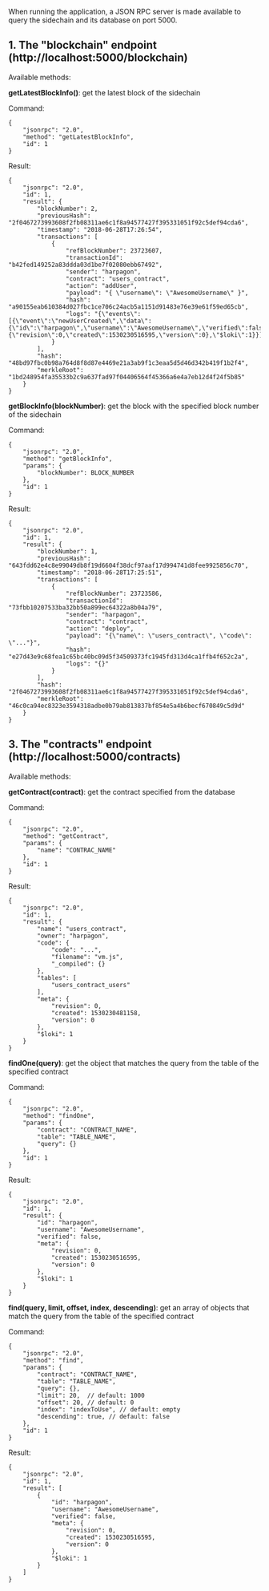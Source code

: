 
When running the application, a JSON RPC server is made available to query the sidechain and its database on port 5000.

 ## 1. The "blockchain" endpoint (http://localhost:5000/blockchain)
Available methods:

**getLatestBlockInfo()**: get the latest block of the sidechain

Command:
```
{
    "jsonrpc": "2.0",
    "method": "getLatestBlockInfo",
    "id": 1
}
```

Result:

```
{
    "jsonrpc": "2.0",
    "id": 1,
    "result": {
        "blockNumber": 2,
        "previousHash": "2f0467273993608f2fb08311ae6c1f8a94577427f395331051f92c5def94cda6",
        "timestamp": "2018-06-28T17:26:54",
        "transactions": [
            {
                "refBlockNumber": 23723607,
                "transactionId": "b42fed149252a83ddda03d1be7f02080ebb67492",
                "sender": "harpagon",
                "contract": "users_contract",
                "action": "addUser",
                "payload": "{ \"username\": \"AwesomeUsername\" }",
                "hash": "a90155eab610384d027fbc1ce706c24acb5a1151d91483e76e39e61f59ed65cb",
                "logs": "{\"events\":[{\"event\":\"newUserCreated\",\"data\":{\"id\":\"harpagon\",\"username\":\"AwesomeUsername\",\"verified\":false,\"meta\":{\"revision\":0,\"created\":1530230516595,\"version\":0},\"$loki\":1}}]}"
            }
        ],
        "hash": "48bd97fbc0b98a764d8f8d87e4469e21a3ab9f1c3eaa5d5d46d342b419f1b2f4",
        "merkleRoot": "1bd248954fa35533b2c9a637fad97f04406564f45366a6e4a7eb12d4f24f5b85"
    }
}
```

**getBlockInfo(blockNumber)**: get the block with the specified block number of the sidechain

Command:
```
{
    "jsonrpc": "2.0",
    "method": "getBlockInfo",
    "params": {
        "blockNumber": BLOCK_NUMBER
    },
    "id": 1
}
```

Result:

```
{
    "jsonrpc": "2.0",
    "id": 1,
    "result": {
        "blockNumber": 1,
        "previousHash": "643fdd62e4c8e99049db8f19d6604f38dcf97aaf17d994741d8fee9925856c70",
        "timestamp": "2018-06-28T17:25:51",
        "transactions": [
            {
                "refBlockNumber": 23723586,
                "transactionId": "73fbb10207533ba32bb50a899ec64322a8b04a79",
                "sender": "harpagon",
                "contract": "contract",
                "action": "deploy",
                "payload": "{\"name\": \"users_contract\", \"code\": \"..."}",
                "hash": "e27d43e9c68fea1c65bc40bc09d5f34509373fc1945fd313d4ca1ffb4f652c2a",
                "logs": "{}"
            }
        ],
        "hash": "2f0467273993608f2fb08311ae6c1f8a94577427f395331051f92c5def94cda6",
        "merkleRoot": "46c0ca94ec8323e3594318adbe0b79ab813837bf854e5a4b6becf670849c5d9d"
    }
}
```

## 3. The "contracts" endpoint (http://localhost:5000/contracts)
Available methods:

**getContract(contract)**: get the contract specified from the database

Command:

```
{
    "jsonrpc": "2.0",
    "method": "getContract",
    "params": {
        "name": "CONTRAC_NAME"
    },
    "id": 1
}
```

Result:

```
{
    "jsonrpc": "2.0",
    "id": 1,
    "result": {
        "name": "users_contract",
        "owner": "harpagon",
        "code": {
            "code": "...",
            "filename": "vm.js",
            "_compiled": {}
        },
        "tables": [
            "users_contract_users"
        ],
        "meta": {
            "revision": 0,
            "created": 1530230481158,
            "version": 0
        },
        "$loki": 1
    }
}
```

**findOne(query)**: get the object that matches the query from the table of the specified contract

Command:

```
{
    "jsonrpc": "2.0",
    "method": "findOne",
    "params": {
        "contract": "CONTRACT_NAME",
        "table": "TABLE_NAME",
        "query": {}
    },
    "id": 1
}
```

Result:

```
{
    "jsonrpc": "2.0",
    "id": 1,
    "result": {
        "id": "harpagon",
        "username": "AwesomeUsername",
        "verified": false,
        "meta": {
            "revision": 0,
            "created": 1530230516595,
            "version": 0
        },
        "$loki": 1
    }
}
```

**find(query, limit, offset, index, descending)**: get an array of objects that match the query from the table of the specified contract

Command:

```
{
    "jsonrpc": "2.0",
    "method": "find",
    "params": {
        "contract": "CONTRACT_NAME",
        "table": "TABLE_NAME",
        "query": {},
        "limit": 20,  // default: 1000
		"offset": 20, // default: 0
		"index": "indexToUse", // default: empty
		"descending": true, // default: false
    },
    "id": 1
}
```

Result:

```
{
    "jsonrpc": "2.0",
    "id": 1,
    "result": [
        {
            "id": "harpagon",
            "username": "AwesomeUsername",
            "verified": false,
            "meta": {
                "revision": 0,
                "created": 1530230516595,
                "version": 0
            },
            "$loki": 1
        }
    ]
}
```